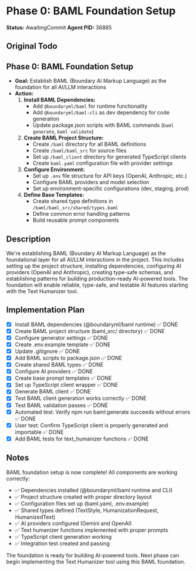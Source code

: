 # Phase 0: BAML Foundation Setup
**Status:** AwaitingCommit
**Agent PID:** 36885

## Original Todo
## Phase 0: BAML Foundation Setup

* **Goal:** Establish BAML (Boundary AI Markup Language) as the foundation for all AI/LLM interactions
* **Action:**
    1. **Install BAML Dependencies:**
        - Add `@boundaryml/baml` for runtime functionality
        - Add `@boundaryml/baml-cli` as dev dependency for code generation
        - Update package.json scripts with BAML commands (`baml generate`, `baml validate`)
    2. **Create BAML Project Structure:**
        - Create `/baml` directory for all BAML definitions
        - Create `/baml/baml_src` for source files
        - Set up `/baml_client` directory for generated TypeScript clients
        - Create `baml.yaml` configuration file with provider settings
    3. **Configure Environment:**
        - Set up `.env` file structure for API keys (OpenAI, Anthropic, etc.)
        - Configure BAML providers and model selection
        - Set up environment-specific configurations (dev, staging, prod)
    4. **Define Base Templates:**
        - Create shared type definitions in `/baml/baml_src/shared/types.baml`
        - Define common error handling patterns
        - Build reusable prompt components

## Description
We're establishing BAML (Boundary AI Markup Language) as the foundational layer for all AI/LLM interactions in the project. This includes setting up the project structure, installing dependencies, configuring AI providers (OpenAI and Anthropic), creating type-safe schemas, and establishing patterns for building production-ready AI-powered tools. The foundation will enable reliable, type-safe, and testable AI features starting with the Text Humanizer tool.

## Implementation Plan
- [x] Install BAML dependencies (@boundaryml/baml runtime) ✅ DONE
- [x] Create BAML project structure (baml_src/ directory) ✅ DONE  
- [x] Configure generator settings ✅ DONE
- [x] Create .env.example template ✅ DONE
- [x] Update .gitignore ✅ DONE
- [x] Add BAML scripts to package.json ✅ DONE
- [x] Create shared BAML types ✅ DONE
- [x] Configure AI providers ✅ DONE
- [x] Create base prompt templates ✅ DONE
- [x] Set up TypeScript client wrapper ✅ DONE
- [x] Generate BAML client ✅ DONE
- [x] Test BAML client generation works correctly ✅ DONE
- [x] Test BAML validation passes ✅ DONE
- [x] Automated test: Verify npm run baml:generate succeeds without errors ✅ DONE
- [x] User test: Confirm TypeScript client is properly generated and importable ✅ DONE
- [x] Add BAML tests for text_humanizer functions ✅ DONE

## Notes
BAML foundation setup is now complete! All components are working correctly:

- ✅ Dependencies installed (@boundaryml/baml runtime and CLI)
- ✅ Project structure created with proper directory layout
- ✅ Configuration files set up (baml.yaml, .env.example)
- ✅ Shared types defined (TextStyle, HumanizationRequest, HumanizedText)
- ✅ AI providers configured (Gemini and OpenAI)
- ✅ Text humanizer functions implemented with proper prompts
- ✅ TypeScript client generation working
- ✅ Integration test created and passing

The foundation is ready for building AI-powered tools. Next phase can begin implementing the Text Humanizer tool using this BAML foundation.
